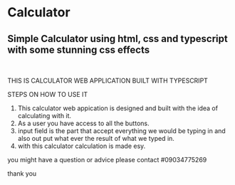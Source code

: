 # Calculator
<h2> Simple Calculator using html, css and typescript with some stunning css effects</h2><br>

THIS IS CALCULATOR WEB APPLICATION BUILT WITH TYPESCRIPT 

STEPS ON HOW TO USE IT 

1. This calculator web appication is designed and built with the idea of calculating with it.
2. As a user you have access to all the buttons. 
3. input field is the part that accept everything we would be typing in and also out put what ever the result of what we typed in. 
4. with this calculator calculation is made esy. 



you might have a question or advice please contact #09034775269

thank you 
